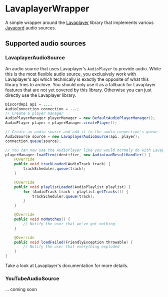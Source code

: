 # LavaplayerWrapper

A simple wrapper around the [Lavaplayer](https://github.com/sedmelluq/lavaplayer) library that implements various
[Javacord](https://github.com/Javacord/Javacord) audio sources.

## Supported audio sources

### LavaplayerAudioSource

An audio source that uses Lavaplayer's `AudioPlayer` to provide audio. While this is the most flexible audio source, you
exclusively work with Lavaplayer's api which technically is exactly the opposite of what this library tries to archive.
You should only use it as a fallback for Lavaplayer features that are not yet covered by this library. Otherwise
you can just directly use the Lavaplayer library.

```java
DiscordApi api = ...;
AudioConnection connection = ...;
// Create a player manager
AudioPlayerManager playerManager = new DefaultAudioPlayerManager();
AudioPlayer player = playerManager.createPlayer();

// Create an audio source and add it to the audio connection's queue
AudioSource source = new LavaplayerAudioSource(api, player);
connection.queue(source);

// You can now use the AudioPlayer like you would normaly do with Lavaplayer, e.g.
playerManager.loadItem(identifier, new AudioLoadResultHandler() {
    @Override
    public void trackLoaded(AudioTrack track) {
        trackScheduler.queue(track);
    }

    @Override
    public void playlistLoaded(AudioPlaylist playlist) {
        for (AudioTrack track : playlist.getTracks()) {
            trackScheduler.queue(track);
        }
    }

    @Override
    public void noMatches() {
        // Notify the user that we've got nothing
    }

    @Override
    public void loadFailed(FriendlyException throwable) {
        // Notify the user that everything exploded
    }
}
```

Take a look at Lavaplayer's documentation for more details.

### YouTubeAudioSource

... coming soon
